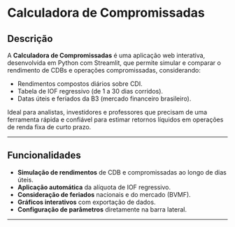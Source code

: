 # Calculadora de Compromissadas


## Descrição

A **Calculadora de Compromissadas** é uma aplicação web interativa, desenvolvida em Python com Streamlit, que permite simular e comparar o rendimento de CDBs e operações compromissadas, considerando:
- Rendimentos compostos diários sobre CDI.
- Tabela de IOF regressivo (de 1 a 30 dias corridos).
- Datas úteis e feriados da B3 (mercado financeiro brasileiro).

Ideal para analistas, investidores e professores que precisam de uma ferramenta rápida e confiável para estimar retornos líquidos em operações de renda fixa de curto prazo.

---

## Funcionalidades

- **Simulação de rendimentos** de CDB e compromissadas ao longo de dias úteis.
- **Aplicação automática** da alíquota de IOF regressivo.
- **Consideração de feriados** nacionais e do mercado (BVMF).
- **Gráficos interativos** com exportação de dados.
- **Configuração de parâmetros** diretamente na barra lateral.

---


